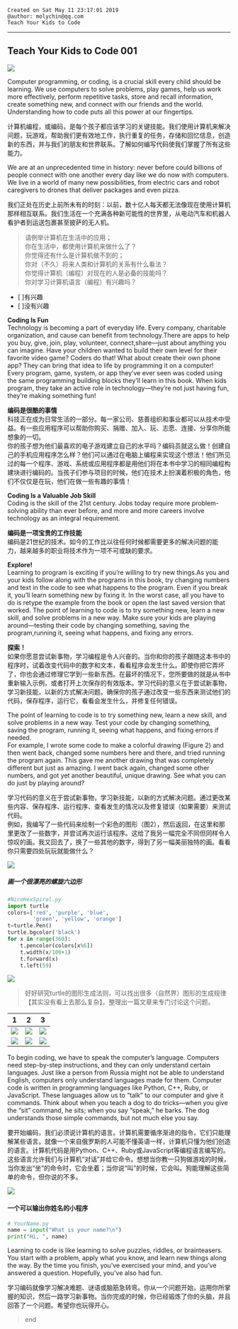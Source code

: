 ```
Created on Sat May 11 23:17:01 2019  
@author: molychin@qq.com  
Teach Your Kids to Code  
```  

---  
## **Teach Your Kids to Code 001**

![](res/2019-5-12-12-22-54.png)

Computer programming, or coding, is a crucial skill every child should be learning. We use computers to solve problems, play games, help us work more effectively, perform repetitive tasks, store and recall information, create something new, and connect with our friends and the world. Understanding how to code puts all this power at our fingertips.

计算机编程，或编码，是每个孩子都应该学习的关键技能。我们使用计算机来解决问题，玩游戏，帮助我们更有效地工作，执行重复的任务，存储和回忆信息，创造新的东西，并与我们的朋友和世界联系。了解如何编写代码使我们掌握了所有这些能力。

We are at an unprecedented time in history: never before could billions of people connect with one another every day like we do now with computers. We live in a world of many new possibilities, from electric cars and robot caregivers to drones that deliver packages and even pizza.

我们正处在历史上前所未有的时刻：以前，数十亿人每天都无法像现在使用计算机那样相互联系。我们生活在一个充满各种新可能性的世界里，从电动汽车和机器人看护者到运送包裹甚至披萨的无人机。

>请例举计算机在生活中的应用；  
你在生活中，都使用计算机来做什么了？  
你觉得还有什么是计算机做不到的；  
你对（不久）将来人类和计算机的关系有什么看法？  
你觉得计算机（编程）对现在的人是必备的技能吗？  
你对学习计算机语言（编程）有兴趣吗？
- [ ]有兴趣
- [ ]没有兴趣


**Coding Is Fun**  
Technology is becoming a part of everyday life. Every company, charitable organization, and cause can benefit from technology.There are apps to help you buy, give, join, play, volunteer, connect,share—just about anything you can imagine.
Have your children wanted to build their own level for their favorite video game? Coders do that! What about create their own phone app? They can bring that idea to life by programming it on a computer! Every program, game, system, or app they’ve ever seen was coded using the same programming building blocks they’ll learn in this book. When kids program, they take an active role in technology—they’re not just having fun, they’re making something fun!

**编码是很酷的事情**  
科技正在成为日常生活的一部分。每一家公司、慈善组织和事业都可以从技术中受益。有一些应用程序可以帮助你购买、捐赠、加入、玩、志愿、连接、分享你所能想象的一切。  
你的孩子想为他们最喜欢的电子游戏建立自己的水平吗？编码员就这么做！创建自己的手机应用程序怎么样？他们可以通过在电脑上编程来实现这个想法！他们所见过的每一个程序、游戏、系统或应用程序都是用他们将在本书中学习的相同编程构建块进行编码的。当孩子们参与项目的时候，他们在技术上扮演着积极的角色，他们不仅仅是在玩，他们在做一些有趣的事情！

**Coding Is a Valuable Job Skill**  
Coding is the skill of the 21st century. Jobs today require more problem-solving ability than ever before, and more and more careers involve technology as an integral requirement.

**编码是一项宝贵的工作技能**  
编码是21世纪的技术。如今的工作比以往任何时候都需要更多的解决问题的能力，越来越多的职业将技术作为一项不可或缺的要求。

**Explore!**  
Learning to program is exciting if you’re willing to try new things.As you and your kids follow along with the programs in this book, try changing numbers and text in the code to see what happens to the program. Even if you break it, you’ll learn something new by fixing it. In the worst case, all you have to do is retype the example from the book or open the last saved version that worked. The point of learning to code is to try something new, learn a new skill, and solve problems in a new way. Make sure your kids are playing around—testing their code by changing something, saving the program,running it, seeing what happens, and fixing any errors.

**探索！**   
如果你愿意尝试新事物，学习编程是令人兴奋的。当你和你的孩子跟随这本书中的程序时，试着改变代码中的数字和文本，看看程序会发生什么。即使你把它弄坏了，你也会通过修理它学到一些新东西。在最坏的情况下，您所要做的就是从书中重新输入示例，或者打开上次保存的有效版本。学习代码的意义在于尝试新事物，学习新技能，以新的方式解决问题。确保你的孩子通过改变一些东西来测试他们的代码，保存程序，运行它，看看会发生什么，并修复任何错误。

The point of learning to code is to try something new, learn a new skill, and solve problems in a new way. Test your code by changing something, saving the program, running it, seeing what happens, and fixing errors if needed.  
For example, I wrote some code to make a colorful drawing (Figure 2) and then went back, changed some numbers here and there, and tried running the program again. This gave me another drawing that was completely different but just as amazing. I went back again, changed some other numbers, and got yet another beautiful, unique drawing. See what you can do just by playing around?   

学习代码的意义在于尝试新事物，学习新技能，以新的方式解决问题。通过更改某些内容、保存程序、运行程序、查看发生的情况以及修复错误（如果需要）来测试代码。  
例如，我编写了一些代码来绘制一个彩色的图形（图2），然后返回，在这里和那里更改了一些数字，并尝试再次运行该程序。这给了我另一幅完全不同但同样令人惊叹的画。我又回去了，换了一些其他的数字，得到了另一幅美丽独特的画。看看你只需要四处玩玩就能做什么？

![](res/2019-5-12-13-56-52.png)

##### 画一个很漂亮的螺旋六边形
```python
#NiceHexSpiral.py
import turtle   
colors=['red', 'purple', 'blue',
        'green', 'yellow', 'orange']
t=turtle.Pen()
turtle.bgcolor('black')
for x in range(360):
    t.pencolor(colors[x%6])
    t.width(x/100+1)
    t.forward(x)        
    t.left(59)
```

![](res/2019-5-12-16-19-41.png)

>好好研究turtle的图形生成法则，可以找出很多（自然界）图形的生成规律【其实没有看上去那么复杂】。整理出一篇文章来专门讨论这个问题。  

| 1 | 2 | 3 |
|---|---|---|
|![](res/2019-5-12-16-23-13a.png)|![](res/2019-5-12-16-23-13b.png)|![](res/2019-5-12-16-23-13c.png)|
|![](res/2019-5-12-16-23-13d.png)|![](res/2019-5-12-16-23-13e.png)|![](res/2019-5-12-16-19-41.png)|


To begin coding, we have to speak the computer’s language. Computers need step-by-step instructions, and they can only understand certain languages. Just like a person from Russia might not be able to understand English, computers only understand languages made for them. Computer code is written in programming languages like Python, C++, Ruby, or JavaScript. These languages allow us to “talk” to our computer and give it commands. Think about when you teach a dog to do tricks—when you give the “sit” command, he sits; when you say “speak,” he barks. The dog understands those simple commands, but not much else you say.

要开始编码，我们必须说计算机的语言。计算机需要循序渐进的指令，它们只能理解某些语言。就像一个来自俄罗斯的人可能不懂英语一样，计算机只懂为他们创造的语言。计算机代码是用Python、C++、Ruby或JavaScript等编程语言编写的。这些语言允许我们与计算机“对话”并给它命令。想想当你教一只狗做游戏的时候，当你发出“坐”的命令时，它会坐着；当你说“叫”的时候，它会叫。狗能理解这些简单的命令，但你说的不多。

![](res/2019-5-12-21-32-19.png)

#### 一个可以输出你姓名的小程序
```python
# YourName.py
name = input("What is your name?\n")
print("Hi, ", name)
```

Learning to code is like learning to solve puzzles, riddles, or brainteasers. You start with a problem, apply what you know, and learn new things along the way. By the time you finish, you’ve exercised your mind, and you’ve answered a question. Hopefully, you’ve also had fun.

学习编码就像学习解决难题、谜语或脑筋急转弯。你从一个问题开始，运用你所掌握的知识，然后一路学习新事物。当你完成的时候，你已经锻炼了你的头脑，并且回答了一个问题。希望你也玩得开心。


>end
